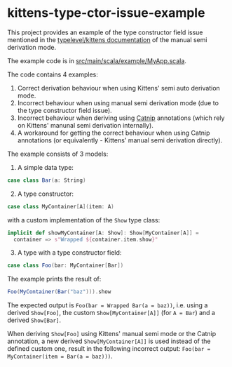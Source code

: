 # kittens-type-ctor-issue-example

This project provides an example of the type constructor field issue mentioned in the [typelevel/kittens documentation](https://github.com/typelevel/kittens#three-modes-of-derivation) of the manual semi derivation mode.

The example code is in [src/main/scala/example/MyApp.scala](https://github.com/kirilyuro/kittens-type-ctor-issue-example/blob/main/src/main/scala/example/MyApp.scala).

The code contains 4 examples:
1. Correct derivation behaviour when using Kittens' semi auto derivation mode.
2. Incorrect behaviour when using manual semi derivation mode (due to the type constructor field issue).
3. Incorrect behaviour when deriving using [Catnip](https://github.com/scalalandio/catnip) annotations (which rely on Kittens' manunal semi derivation internally).
4. A workaround for getting the correct behaviour when using Catnip annotations (or equivalently - Kittens' manual semi derivation directly).

The example consists of 3 models:
1. A simple data type:
```scala
case class Bar(a: String)
```

2. A type constructor:
```scala
case class MyContainer[A](item: A)
```
with a custom implementation of the `Show` type class:
```scala
implicit def showMyContainer[A: Show]: Show[MyContainer[A]] =
  container => s"Wrapped ${container.item.show}"
```

3. A type with a type constructor field:
```scala
case class Foo(bar: MyContainer[Bar])
```

The example prints the result of:
```scala
Foo(MyContainer(Bar("baz"))).show
```

The expected output is `Foo(bar = Wrapped Bar(a = baz))`, i.e. using a derived `Show[Foo]`, the custom `Show[MyContainer[A]]` (for `A = Bar`) and a derived `Show[Bar]`.

When deriving `Show[Foo]` using Kittens' manual semi mode or the Catnip annotation, a new derived `Show[MyContainer[A]]` is used instead of the defined custom one, result in the following incorrect output: `Foo(bar = MyContainer(item = Bar(a = baz)))`.
